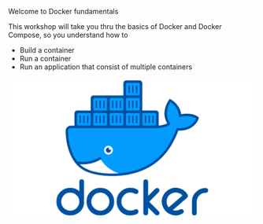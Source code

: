Welcome to Docker fundamentals

This workshop will take you thru the basics of Docker and Docker Compose, so you understand how to 

- Build a container
- Run a container
- Run an application that consist of multiple containers

![docker](exercises/images/0-1.png)